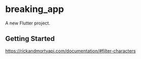 # breaking_app

A new Flutter project.

## Getting Started

https://rickandmortyapi.com/documentation/#filter-characters
